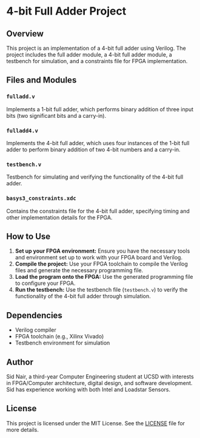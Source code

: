 # 4-bit Full Adder Project

## Overview
This project is an implementation of a 4-bit full adder using Verilog. The project includes the full adder module, a 4-bit full adder module, a testbench for simulation, and a constraints file for FPGA implementation.

## Files and Modules

### `fulladd.v`
Implements a 1-bit full adder, which performs binary addition of three input bits (two significant bits and a carry-in).

### `fulladd4.v`
Implements the 4-bit full adder, which uses four instances of the 1-bit full adder to perform binary addition of two 4-bit numbers and a carry-in.

### `testbench.v`
Testbench for simulating and verifying the functionality of the 4-bit full adder.

### `basys3_constraints.xdc`
Contains the constraints file for the 4-bit full adder, specifying timing and other implementation details for the FPGA.

## How to Use

1. **Set up your FPGA environment:** Ensure you have the necessary tools and environment set up to work with your FPGA board and Verilog.
2. **Compile the project:** Use your FPGA toolchain to compile the Verilog files and generate the necessary programming file.
3. **Load the program onto the FPGA:** Use the generated programming file to configure your FPGA.
4. **Run the testbench:** Use the testbench file (`testbench.v`) to verify the functionality of the 4-bit full adder through simulation.

## Dependencies

- Verilog compiler
- FPGA toolchain (e.g., Xilinx Vivado)
- Testbench environment for simulation

## Author

Sid Nair, a third-year Computer Engineering student at UCSD with interests in FPGA/Computer architecture, digital design, and software development. Sid has experience working with both Intel and Loadstar Sensors.

## License

This project is licensed under the MIT License. See the [LICENSE](LICENSE) file for more details.

